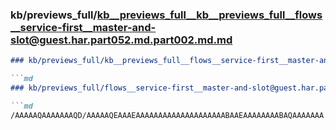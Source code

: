 ### kb/previews_full/kb__previews_full__kb__previews_full__flows__service-first__master-and-slot@guest.har.part052.md.part002.md.md

```md
### kb/previews_full/kb__previews_full__flows__service-first__master-and-slot@guest.har.part052.md.part002.md

```md
### kb/previews_full/flows__service-first__master-and-slot@guest.har.part052.md (part 002)

```md
/AAAAAQAAAAAAAQD/AAAAAQEAAAEAAAAAAAAAAAAAAAAAAAABAAEAAAAAAAABAQAAAAAAA
```

```

```

```
